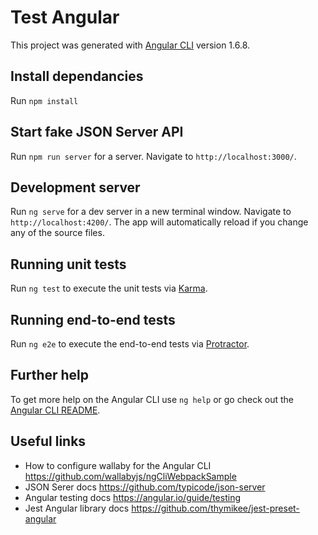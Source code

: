 # Test Angular

This project was generated with [Angular CLI](https://github.com/angular/angular-cli) version 1.6.8.

## Install dependancies

Run `npm install`

## Start fake JSON Server API

Run `npm run server` for a server. Navigate to `http://localhost:3000/`.

## Development server

Run `ng serve` for a dev server in a new terminal window. Navigate to `http://localhost:4200/`. The app will automatically reload if you change any of the source files.

## Running unit tests

Run `ng test` to execute the unit tests via [Karma](https://karma-runner.github.io).

## Running end-to-end tests

Run `ng e2e` to execute the end-to-end tests via [Protractor](http://www.protractortest.org/).

## Further help

To get more help on the Angular CLI use `ng help` or go check out the [Angular CLI README](https://github.com/angular/angular-cli/blob/master/README.md).


## Useful links
- How to configure wallaby for the Angular CLI https://github.com/wallabyjs/ngCliWebpackSample
- JSON Serer docs https://github.com/typicode/json-server
- Angular testing docs https://angular.io/guide/testing
- Jest Angular library docs https://github.com/thymikee/jest-preset-angular
